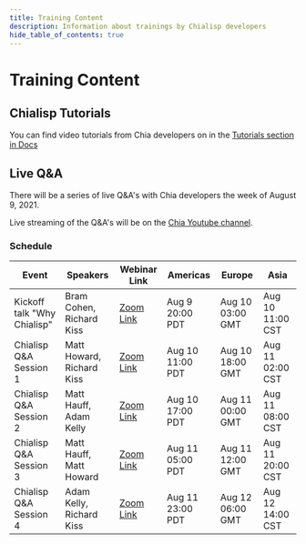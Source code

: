 ```yaml
---
title: Training Content
description: Information about trainings by Chialisp developers
hide_table_of_contents: true
---
```


# Training Content

## Chialisp Tutorials

You can find video tutorials from Chia developers on in the [Tutorials section in Docs](/docs/tutorials/why_chia_is_great)

## Live Q&A

There will be a series of live Q&A's with Chia developers the week of August 9, 2021.

Live streaming of the Q&A's will be on the [Chia Youtube channel](https://www.youtube.com/channel/UChFkJ3OAUvnHZdiQISWdWPA).

### Schedule 

|Event|Speakers|Webinar Link|Americas|Europe|Asia
|---|---|---|---|---|---|
|Kickoff talk "Why Chialisp" | Bram Cohen, Richard Kiss | [Zoom Link](https://chia-net.zoom.us/j/86778002685) | Aug 9 20:00 PDT | Aug 10 03:00 GMT | Aug 10 11:00 CST|
|Chialisp Q&A Session 1 | Matt Howard, Richard Kiss | [Zoom Link](https://chia-net.zoom.us/j/88290009579) | Aug 10 11:00 PDT | Aug 10 18:00 GMT | Aug 11 02:00 CST|
|Chialisp Q&A Session 2 | Matt Hauff, Adam Kelly | [Zoom Link](https://chia-net.zoom.us/j/84639641614) | Aug 10 17:00 PDT | Aug 11 00:00 GMT | Aug 11 08:00 CST|
|Chialisp Q&A Session 3 | Matt Hauff, Matt Howard | [Zoom Link](https://chia-net.zoom.us/j/86852545355) | Aug 11 05:00 PDT | Aug 11 12:00 GMT | Aug 11 20:00 CST|
|Chialisp Q&A Session 4 | Adam Kelly, Richard Kiss | [Zoom Link](https://chia-net.zoom.us/j/88312612796) | Aug 11 23:00 PDT | Aug 12 06:00 GMT | Aug 12 14:00 CST|
